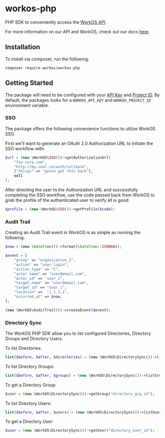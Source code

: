 # workos-php

PHP SDK to conveniently access the [WorkOS API](https://workos.com).

For more information on our API and WorkOS, check out our docs [here](https://docs.workos.com).

## Installation

To install via composer, run the following:
```
composer require workos/workos-php
```

## Getting Started

The package will need to be configured with your [API Key](https://dashboard.workos.com/api-keys) and [Project ID](https://dashboard.workos.com/sso/configuration). By default, the packages looks for a `WORKOS_API_KEY` and `WORKOS_PROJECT_ID` environment variable.

### SSO
The package offers the following convenience functions to utilize WorkOS SSO.

First we'll want to generate an OAuth 2.0 Authorization URL to initiate the SSO workflow with:

```php
$url = (new \WorkOS\SSO())->getAuthorizationUrl(
    "foo-corp.com",
    "http://my.cool.co/auth/callback",
    ["things" => "gonna get this back"],
    null
);
```

After directing the user to the Authorization URL and successfully completing the SSO workflow, use 
the code passed back from WorkOS to grab the profile of the authenticated user to verify all is good:

```php
$profile = (new \WorkOS\SSO())->getProfile($code);
```

### Audit Trail
Creating an Audit Trail event in WorkOS is as simple as running the following:

```php
$now = (new \DateTime())->format(\DateTime::ISO8601);

$event = [
    "group" => "organization_1",
    "action" => "user.login",
    "action_type" => "C",
    "actor_name" => "user@email.com",
    "actor_id" => "user_1",
    "target_name" => "user@email.com",
    "target_id" => "user_1",
    "location" =>  "1.1.1.1",
    "occurred_at" => $now,
];

(new \WorkOS\AuditTrail())->createEvent($event);
```

### Directory Sync
The WorkOS PHP SDK allow you to list configured Directories, Directory Groups and Directory Users.

To list Directories:
```php
list($before, $after, $directories) = (new \WorkOS\DirectorySync())->listDirectories();
```

To list Directory Groups:
```php
list($before, $after, $groups) = (new \WorkOS\DirectorySync())->listGroups();
```

To get a Directory Group:
```php
$user = (new \WorkOS\DirectorySync())->getGroup("directory_grp_id");
```

To list Directory Users:
```php
list($before, $after, $users) = (new \WorkOS\DirectorySync())->listUsers();
```

To get a Directory User:
```php
$user = (new \WorkOS\DirectorySync())->getUser("directory_user_id");
```
